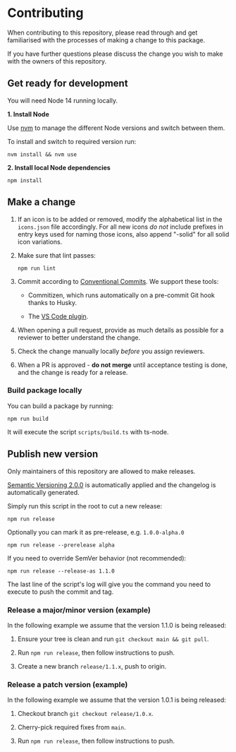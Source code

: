 # Contributing

When contributing to this repository, please read through and get familiarised with the processes of making a change to this package.

If you have further questions please discuss the change you wish to make with the owners of this repository.

## Get ready for development

You will need Node 14 running locally.

**1. Install Node**

Use [nvm](https://github.com/nvm-sh/nvm/) to manage the different Node versions and switch between them.

To install and switch to required version run:

    nvm install && nvm use

**2. Install local Node dependencies**

    npm install

## Make a change

1.  If an icon is to be added or removed, modify the alphabetical list in the `icons.json` file accordingly. For all new icons _do not_ include prefixes in entry keys used for naming those icons, also append "-solid" for all solid icon variations.

2.  Make sure that lint passes:

    `npm run lint`

3.  Commit according to [Conventional Commits](https://www.conventionalcommits.org/en/v1.0.0/). We support these tools:

    - Commitizen, which runs automatically on a pre-commit Git hook thanks to Husky.

    - The [VS Code plugin](https://marketplace.visualstudio.com/items?itemName=vivaxy.vscode-conventional-commits).

4.  When opening a pull request, provide as much details as possible for a reviewer to better understand the change.

5.  Check the change manually locally _before_ you assign reviewers.

6.  When a PR is approved - **do not merge** until acceptance testing is done, and the change is ready for a release.

### Build package locally

You can build a package by running:

    npm run build

It will execute the script `scripts/build.ts` with ts-node.

## Publish new version

Only maintainers of this repository are allowed to make releases.

[Semantic Versioning 2.0.0](https://semver.org) is automatically applied and the changelog is automatically generated.

Simply run this script in the root to cut a new release:

    npm run release

Optionally you can mark it as pre-release, e.g. `1.0.0-alpha.0`

    npm run release --prerelease alpha

If you need to override SemVer behavior (not recommended):

    npm run release --release-as 1.1.0

The last line of the script's log will give you the command you need to execute to push the commit and tag.

### Release a major/minor version (example)

In the following example we assume that the version 1.1.0 is being released:

1.  Ensure your tree is clean and run `git checkout main && git pull`.

2.  Run `npm run release`, then follow instructions to push.

3.  Create a new branch `release/1.1.x`, push to origin.

### Release a patch version (example)

In the following example we assume that the version 1.0.1 is being released:

1.  Checkout branch `git checkout release/1.0.x`.

2.  Cherry-pick required fixes from `main`.

3.  Run `npm run release`, then follow instructions to push.
